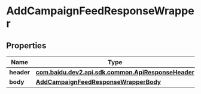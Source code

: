 

# AddCampaignFeedResponseWrapper


## Properties

Name | Type | Description | Notes
------------ | ------------- | ------------- | -------------
**header** | [**com.baidu.dev2.api.sdk.common.ApiResponseHeader**](com.baidu.dev2.api.sdk.common.ApiResponseHeader.md) |  |  [optional]
**body** | [**AddCampaignFeedResponseWrapperBody**](AddCampaignFeedResponseWrapperBody.md) |  |  [optional]




